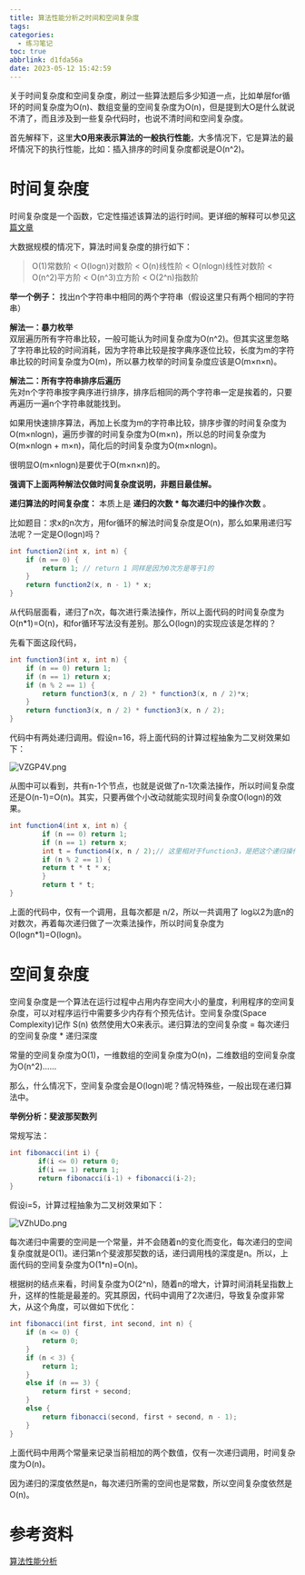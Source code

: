 ```yaml
---
title: 算法性能分析之时间和空间复杂度
tags:
categories:
  - 练习笔记
toc: true
abbrlink: d1fda56a
date: 2023-05-12 15:42:59
---
```


关于时间复杂度和空间复杂度，刷过一些算法题后多少知道一点，比如单层for循环的时间复杂度为O(n)、数组变量的空间复杂度为O(n)，但是提到大O是什么就说不清了，而且涉及到一些复杂代码时，也说不清时间和空间复杂度。

首先解释下，这里**大O用来表示算法的一般执行性能**，大多情况下，它是算法的最坏情况下的执行性能，比如：插入排序的时间复杂度都说是O(n^2)。


# 时间复杂度
时间复杂度是一个函数，它定性描述该算法的运行时间。更详细的解释可以参见[这篇文章](https://programmercarl.com/%E5%89%8D%E5%BA%8F/%E5%85%B3%E4%BA%8E%E6%97%B6%E9%97%B4%E5%A4%8D%E6%9D%82%E5%BA%A6%EF%BC%8C%E4%BD%A0%E4%B8%8D%E7%9F%A5%E9%81%93%E7%9A%84%E9%83%BD%E5%9C%A8%E8%BF%99%E9%87%8C%EF%BC%81.html#%E7%A9%B6%E7%AB%9F%E4%BB%80%E4%B9%88%E6%98%AF%E6%97%B6%E9%97%B4%E5%A4%8D%E6%9D%82%E5%BA%A6)  

大数据规模的情况下，算法时间复杂度的排行如下：  
>O(1)常数阶 < O(logn)对数阶 < O(n)线性阶 < O(nlogn)线性对数阶 < O(n^2)平方阶 < O(n^3)立方阶 < O(2^n)指数阶


**举一个例子：** 找出n个字符串中相同的两个字符串（假设这里只有两个相同的字符串）

**解法一：暴力枚举**    
双层遍历所有字符串比较，一般可能认为时间复杂度为O(n^2)。但其实这里忽略了字符串比较的时间消耗，因为字符串比较是按字典序逐位比较，长度为m的字符串比较的时间复杂度为O(m)，所以暴力枚举的时间复杂度应该是O(m×n×n)。

**解法二：所有字符串排序后遍历**  
先对n个字符串按字典序进行排序，排序后相同的两个字符串一定是挨着的，只要再遍历一遍n个字符串就能找到。

如果用快速排序算法，再加上长度为m的字符串比较，排序步骤的时间复杂度为O(m×nlogn)，遍历步骤的时间复杂度为O(m×n)，所以总的时间复杂度为O(m×nlogn + m×n)，简化后的时间复杂度为O(m×nlogn)。

很明显O(m×nlogn)是要优于O(m×n×n)的。

**强调下上面两种解法仅做时间复杂度说明，非题目最佳解。**


**递归算法的时间复杂度：** 本质上是 **递归的次数 * 每次递归中的操作次数** 。

比如题目：求x的n次方，用for循环的解法时间复杂度是O(n)，那么如果用递归写法呢？一定是O(logn)吗？

```java
int function2(int x, int n) {
    if (n == 0) {
        return 1; // return 1 同样是因为0次方是等于1的
    }
    return function2(x, n - 1) * x;
}
```

从代码层面看，递归了n次，每次进行乘法操作，所以上面代码的时间复杂度为O(n*1)=O(n)，和for循环写法没有差别。那么O(logn)的实现应该是怎样的？

先看下面这段代码，

```java
int function3(int x, int n) {
    if (n == 0) return 1;
    if (n == 1) return x;
    if (n % 2 == 1) {
        return function3(x, n / 2) * function3(x, n / 2)*x;
    }
    return function3(x, n / 2) * function3(x, n / 2);
}
```

代码中有两处递归调用。假设n=16，将上面代码的计算过程抽象为二叉树效果如下：

![VZGP4V.png](https://i.328888.xyz/2023/05/15/VZGP4V.png)

从图中可以看到，共有n-1个节点，也就是说做了n-1次乘法操作，所以时间复杂度还是O(n-1)=O(n)。其实，只要再做个小改动就能实现时间复杂度O(logn)的效果。

```java
int function4(int x, int n) {
		if (n == 0) return 1;
		if (n == 1) return x;
		int t = function4(x, n / 2);// 这里相对于function3，是把这个递归操作抽取出来，减少了重复计算
		if (n % 2 == 1) {
		return t * t * x;
		}
		return t * t;
}
```

上面的代码中，仅有一个调用，且每次都是 n/2，所以一共调用了 log以2为底n的对数次，再着每次递归做了一次乘法操作，所以时间复杂度为O(logn*1)=O(logn)。


# 空间复杂度

空间复杂度是一个算法在运行过程中占用内存空间大小的量度，利用程序的空间复杂度，可以对程序运行中需要多少内存有个预先估计。空间复杂度(Space Complexity)记作 S(n) 依然使用大O来表示。递归算法的空间复杂度 = 每次递归的空间复杂度 * 递归深度

常量的空间复杂度为O(1)，一维数组的空间复杂度为O(n)，二维数组的空间复杂度为O(n^2)……

那么，什么情况下，空间复杂度会是O(logn)呢？情况特殊些，一般出现在递归算法中。

**举例分析：斐波那契数列**

常规写法：

```java
int fibonacci(int i) {
       if(i <= 0) return 0;
       if(i == 1) return 1;
       return fibonacci(i-1) + fibonacci(i-2);
}
```

假设i=5，计算过程抽象为二叉树效果如下：

![VZhUDo.png](https://i.328888.xyz/2023/05/15/VZhUDo.png)

每次递归中需要的空间是一个常量，并不会随着n的变化而变化，每次递归的空间复杂度就是O(1)。递归第n个斐波那契数的话，递归调用栈的深度是n。所以，上面代码的空间复杂度为O(1*n)=O(n)。

根据树的结点来看，时间复杂度为O(2^n)，随着n的增大，计算时间消耗呈指数上升，这样的性能是最差的。究其原因，代码中调用了2次递归，导致复杂度非常大，从这个角度，可以做如下优化：

```java
int fibonacci(int first, int second, int n) {
    if (n <= 0) {
        return 0;
    }
    if (n < 3) {
        return 1;
    }
    else if (n == 3) {
        return first + second;
    }
    else {
        return fibonacci(second, first + second, n - 1);
    }
}
```
上面代码中用两个常量来记录当前相加的两个数值，仅有一次递归调用，时间复杂度为O(n)。  

因为递归的深度依然是n，每次递归所需的空间也是常数，所以空间复杂度依然是O(n)。


# 参考资料
[算法性能分析](https://programmercarl.com/)